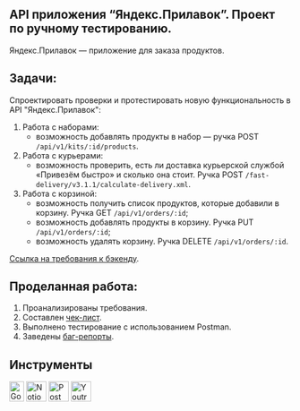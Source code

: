 ## API приложения  “Яндекс.Прилавок”. Проект по ручному тестированию.
Яндекс.Прилавок — приложение для заказа продуктов.

## Задачи:
Спроектировать проверки и протестировать новую функциональность в API "Яндекс.Прилавок":
1. Работа с наборами:
   - возможность добавлять продукты в набор — ручка POST `/api/v1/kits/:id/products`.
2. Работа с курьерами:
   - возможность проверить, есть ли доставка курьерской службой «Привезём быстро» и сколько она стоит. Ручка POST `/fast-delivery/v3.1.1/calculate-delivery.xml`. 
4. Работа с корзиной:
   - возможность получить список продуктов, которые добавили в корзину. Ручка GET `/api/v1/orders/:id`;
   - возможность добавлять продукты в корзину. Ручка PUT `/api/v1/orders/:id`;
   - возможность удалять корзину. Ручка DELETE `/api/v1/orders/:id`.

[Ссылка на требования к бэкенду](https://praktikum.notion.site/8c91f759cb834ef2aa23db9d803a6373?pvs=4).

## Проделанная работа:
1. Проанализированы требования.
2. Cоставлен [чек-лист](https://docs.google.com/spreadsheets/d/1HGI7htvUf3pSkFEhyLg8QFcVcLrbJQ3VUZSGofD0eCc/edit?usp=sharing).
3. Выполнено тестирование с использованием Postman.
4. Заведены [баг-репорты](https://veronivan.youtrack.cloud/issues?q=tag:%20API).

## Инструменты
<p align="left"> 
  <a href="https://docs.google.com/" target="_blank" rel="noreferrer"><img src="https://github.com/user-attachments/assets/4fee6efd-dd5a-4c90-95f6-6aafc54ed88d" width="26" height="36" alt="Google Sheets" /></a>
  <a href="https://www.notion.so/" target="_blank" rel="noreferrer"><img src="https://github.com/user-attachments/assets/61293e5c-b3ba-4c32-8777-d74dbb8b26a0" width="36" height="36" alt="Notion" /></a>
  <a href="https://www.postman.com/" target="_blank" rel="noreferrer"><img src="https://seeklogo.com/images/P/postman-logo-0087CA0D15-seeklogo.com.png" title="postman" width="36" height="36" alt="Postman" /></a>
  <a href="https://www.jetbrains.com/youtrack/" target="_blank" rel="noreferrer"><img src="https://upload.wikimedia.org/wikipedia/commons/9/95/YouTrack_Icon.png" width="36" height="36" alt="Youtrack" /></a>
</p> 
